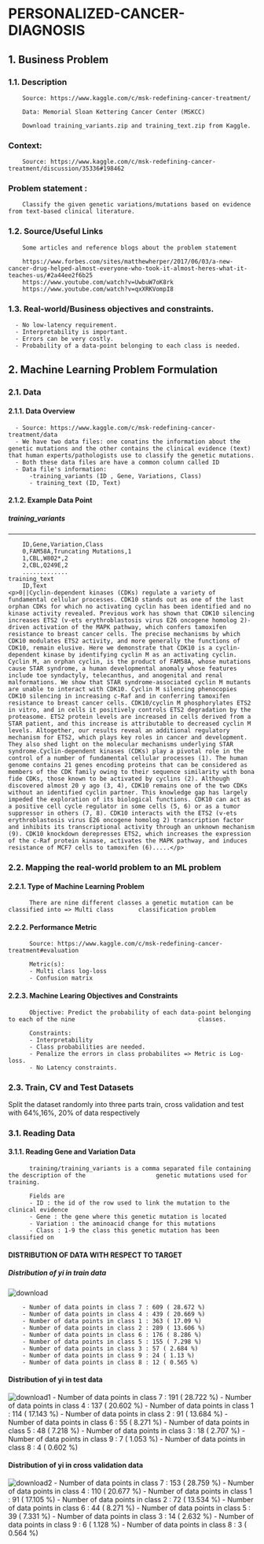 # PERSONALIZED-CANCER-DIAGNOSIS
## 1. Business Problem
### 1.1. Description
        Source: https://www.kaggle.com/c/msk-redefining-cancer-treatment/

        Data: Memorial Sloan Kettering Cancer Center (MSKCC)

        Download training_variants.zip and training_text.zip from Kaggle.
### Context:
        Source: https://www.kaggle.com/c/msk-redefining-cancer-treatment/discussion/35336#198462

### Problem statement :
        Classify the given genetic variations/mutations based on evidence from text-based clinical literature.
### 1.2. Source/Useful Links
        Some articles and reference blogs about the problem statement

        https://www.forbes.com/sites/matthewherper/2017/06/03/a-new-cancer-drug-helped-almost-everyone-who-took-it-almost-heres-what-it-teaches-us/#2a44ee2f6b25
        https://www.youtube.com/watch?v=UwbuW7oK8rk
        https://www.youtube.com/watch?v=qxXRKVompI8
### 1.3. Real-world/Business objectives and constraints.
      - No low-latency requirement.
      - Interpretability is important.
      - Errors can be very costly.
      - Probability of a data-point belonging to each class is needed.
## 2. Machine Learning Problem Formulation
### 2.1. Data
#### 2.1.1. Data Overview
      - Source: https://www.kaggle.com/c/msk-redefining-cancer-treatment/data
      - We have two data files: one conatins the information about the genetic mutations and the other contains the clinical evidence (text) that human experts/pathologists use to classify the genetic mutations.
      - Both these data files are have a common column called ID
      - Data file's information:
          -training_variants (ID , Gene, Variations, Class)
          - training_text (ID, Text)
#### 2.1.2. Example Data Point
##### training_variants
____________________________________________________________________________________________________
        ID,Gene,Variation,Class
        0,FAM58A,Truncating Mutations,1 
        1,CBL,W802*,2 
        2,CBL,Q249E,2 
        .............
    training_text
        ID,Text 
    <p>0||Cyclin-dependent kinases (CDKs) regulate a variety of fundamental cellular processes. CDK10 stands out as one of the last orphan CDKs for which no activating cyclin has been identified and no kinase activity revealed. Previous work has shown that CDK10 silencing increases ETS2 (v-ets erythroblastosis virus E26 oncogene homolog 2)-driven activation of the MAPK pathway, which confers tamoxifen resistance to breast cancer cells. The precise mechanisms by which CDK10 modulates ETS2 activity, and more generally the functions of CDK10, remain elusive. Here we demonstrate that CDK10 is a cyclin-dependent kinase by identifying cyclin M as an activating cyclin. Cyclin M, an orphan cyclin, is the product of FAM58A, whose mutations cause STAR syndrome, a human developmental anomaly whose features include toe syndactyly, telecanthus, and anogenital and renal malformations. We show that STAR syndrome-associated cyclin M mutants are unable to interact with CDK10. Cyclin M silencing phenocopies CDK10 silencing in increasing c-Raf and in conferring tamoxifen resistance to breast cancer cells. CDK10/cyclin M phosphorylates ETS2 in vitro, and in cells it positively controls ETS2 degradation by the proteasome. ETS2 protein levels are increased in cells derived from a STAR patient, and this increase is attributable to decreased cyclin M levels. Altogether, our results reveal an additional regulatory mechanism for ETS2, which plays key roles in cancer and development. They also shed light on the molecular mechanisms underlying STAR syndrome.Cyclin-dependent kinases (CDKs) play a pivotal role in the control of a number of fundamental cellular processes (1). The human genome contains 21 genes encoding proteins that can be considered as members of the CDK family owing to their sequence similarity with bona fide CDKs, those known to be activated by cyclins (2). Although discovered almost 20 y ago (3, 4), CDK10 remains one of the two CDKs without an identified cyclin partner. This knowledge gap has largely impeded the exploration of its biological functions. CDK10 can act as a positive cell cycle regulator in some cells (5, 6) or as a tumor suppressor in others (7, 8). CDK10 interacts with the ETS2 (v-ets erythroblastosis virus E26 oncogene homolog 2) transcription factor and inhibits its transcriptional activity through an unknown mechanism (9). CDK10 knockdown derepresses ETS2, which increases the expression of the c-Raf protein kinase, activates the MAPK pathway, and induces resistance of MCF7 cells to tamoxifen (6).....</p>
### 2.2. Mapping the real-world problem to an ML problem
#### 2.2.1. Type of Machine Learning Problem
          There are nine different classes a genetic mutation can be classified into => Multi class       classification problem

#### 2.2.2. Performance Metric
          Source: https://www.kaggle.com/c/msk-redefining-cancer-treatment#evaluation

          Metric(s):
          - Multi class log-loss
          - Confusion matrix
#### 2.2.3. Machine Learing Objectives and Constraints
          Objective: Predict the probability of each data-point belonging to each of the nine                                   classes.

          Constraints:
          - Interpretability
          - Class probabilities are needed.
          - Penalize the errors in class probabilites => Metric is Log-loss.
          - No Latency constraints.
### 2.3. Train, CV and Test Datasets
Split the dataset randomly into three parts train, cross validation and test with 64%,16%, 20% of data respectively

### 3.1. Reading Data
#### 3.1.1. Reading Gene and Variation Data
          training/training_variants is a comma separated file containing the description of the                    genetic mutations used for training. 
          
          Fields are
          - ID : the id of the row used to link the mutation to the clinical evidence
          - Gene : the gene where this genetic mutation is located
          - Variation : the aminoacid change for this mutations
          - Class : 1-9 the class this genetic mutation has been classified on
         
#### DISTRIBUTION OF DATA WITH RESPECT TO TARGET

#####   Distribution of yi in train data
![download](https://user-images.githubusercontent.com/39160589/61605329-fcd77400-ac6a-11e9-8588-f1aa4901b943.png)
        
        - Number of data points in class 7 : 609 ( 28.672 %)
        - Number of data points in class 4 : 439 ( 20.669 %)
        - Number of data points in class 1 : 363 ( 17.09 %)
        - Number of data points in class 2 : 289 ( 13.606 %)
        - Number of data points in class 6 : 176 ( 8.286 %)
        - Number of data points in class 5 : 155 ( 7.298 %)
        - Number of data points in class 3 : 57 ( 2.684 %)
        - Number of data points in class 9 : 24 ( 1.13 %)
        - Number of data points in class 8 : 12 ( 0.565 %)
####    Distribution of yi in test data
![download1](https://user-images.githubusercontent.com/39160589/61605485-b33b5900-ac6b-11e9-95ce-0b3474831cd0.png)
          - Number of data points in class 7 : 191 ( 28.722 %)
          - Number of data points in class 4 : 137 ( 20.602 %)
          - Number of data points in class 1 : 114 ( 17.143 %)
          - Number of data points in class 2 : 91 ( 13.684 %)
          - Number of data points in class 6 : 55 ( 8.271 %)
          - Number of data points in class 5 : 48 ( 7.218 %)
          - Number of data points in class 3 : 18 ( 2.707 %)
          - Number of data points in class 9 : 7 ( 1.053 %)
          - Number of data points in class 8 : 4 ( 0.602 %)
####     Distribution of yi in cross validation data
![download2](https://user-images.githubusercontent.com/39160589/61605738-e7634980-ac6c-11e9-9e43-6524df5fb424.png)
          - Number of data points in class 7 : 153 ( 28.759 %)
          - Number of data points in class 4 : 110 ( 20.677 %)
          - Number of data points in class 1 : 91 ( 17.105 %)
          - Number of data points in class 2 : 72 ( 13.534 %)
          - Number of data points in class 6 : 44 ( 8.271 %)
          - Number of data points in class 5 : 39 ( 7.331 %)
          - Number of data points in class 3 : 14 ( 2.632 %)
          - Number of data points in class 9 : 6 ( 1.128 %)
          - Number of data points in class 8 : 3 ( 0.564 %)    
